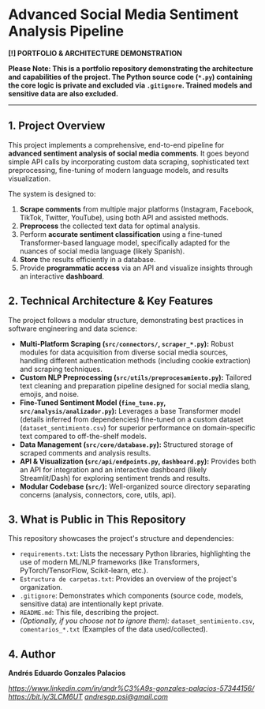 # Advanced Social Media Sentiment Analysis Pipeline

**[!] PORTFOLIO & ARCHITECTURE DEMONSTRATION**

**Please Note: This is a portfolio repository demonstrating the architecture and capabilities of the project. The Python source code (`*.py`) containing the core logic is private and excluded via `.gitignore`. Trained models and sensitive data are also excluded.**

---

## 1. Project Overview

This project implements a comprehensive, end-to-end pipeline for **advanced sentiment analysis of social media comments**. It goes beyond simple API calls by incorporating custom data scraping, sophisticated text preprocessing, fine-tuning of modern language models, and results visualization.

The system is designed to:
1.  **Scrape comments** from multiple major platforms (Instagram, Facebook, TikTok, Twitter, YouTube), using both API and assisted methods.
2.  **Preprocess** the collected text data for optimal analysis.
3.  Perform **accurate sentiment classification** using a fine-tuned Transformer-based language model, specifically adapted for the nuances of social media language (likely Spanish).
4.  **Store** the results efficiently in a database.
5.  Provide **programmatic access** via an API and visualize insights through an interactive **dashboard**.

## 2. Technical Architecture & Key Features

The project follows a modular structure, demonstrating best practices in software engineering and data science:

* **Multi-Platform Scraping (`src/connectors/`, `scraper_*.py`):** Robust modules for data acquisition from diverse social media sources, handling different authentication methods (including cookie extraction) and scraping techniques.
* **Custom NLP Preprocessing (`src/utils/preprocesamiento.py`):** Tailored text cleaning and preparation pipeline designed for social media slang, emojis, and noise.
* **Fine-Tuned Sentiment Model (`fine_tune.py`, `src/analysis/analizador.py`):** Leverages a base Transformer model (details inferred from dependencies) fine-tuned on a custom dataset (`dataset_sentimiento.csv`) for superior performance on domain-specific text compared to off-the-shelf models.
* **Data Management (`src/core/database.py`):** Structured storage of scraped comments and analysis results.
* **API & Visualization (`src/api/endpoints.py`, `dashboard.py`):** Provides both an API for integration and an interactive dashboard (likely Streamlit/Dash) for exploring sentiment trends and results.
* **Modular Codebase (`src/`):** Well-organized source directory separating concerns (analysis, connectors, core, utils, api).

## 3. What is Public in This Repository

This repository showcases the project's structure and dependencies:

* `requirements.txt`: Lists the necessary Python libraries, highlighting the use of modern ML/NLP frameworks (like Transformers, PyTorch/TensorFlow, Scikit-learn, etc.).
* `Estructura de carpetas.txt`: Provides an overview of the project's organization.
* `.gitignore`: Demonstrates which components (source code, models, sensitive data) are intentionally kept private.
* `README.md`: This file, describing the project.
* *(Optionally, if you choose not to ignore them):* `dataset_sentimiento.csv`, `comentarios_*.txt` (Examples of the data used/collected).

## 4. Author

**Andrés Eduardo Gonzales Palacios**

*https://www.linkedin.com/in/andr%C3%A9s-gonzales-palacios-57344156/*
*https://bit.ly/3LCM6UT*
*andresgp.psi@gmail.com*
